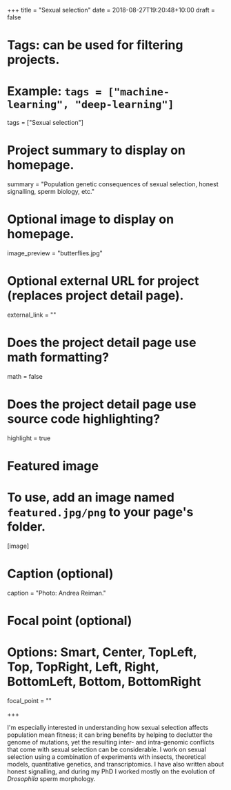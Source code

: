 +++
title = "Sexual selection"
date = 2018-08-27T19:20:48+10:00
draft = false

# Tags: can be used for filtering projects.
# Example: `tags = ["machine-learning", "deep-learning"]`
tags = ["Sexual selection"]

# Project summary to display on homepage.
summary = "Population genetic consequences of sexual selection, honest signalling, sperm biology, etc."

# Optional image to display on homepage.
image_preview = "butterflies.jpg"

# Optional external URL for project (replaces project detail page).
external_link = ""

# Does the project detail page use math formatting?
math = false

# Does the project detail page use source code highlighting?
highlight = true


# Featured image
# To use, add an image named `featured.jpg/png` to your page's folder. 
[image]
  # Caption (optional)
  caption = "Photo: Andrea Reiman."

  # Focal point (optional)
  # Options: Smart, Center, TopLeft, Top, TopRight, Left, Right, BottomLeft, Bottom, BottomRight
  focal_point = ""

+++

I'm especially interested in understanding how sexual selection affects population mean fitness; it can bring benefits by helping to declutter the genome of mutations, yet the resulting inter- and intra-genomic conflicts that come with sexual selection can be considerable. I work on sexual selection using a combination of experiments with insects, theoretical models, quantitative genetics, and transcriptomics. I have also written about honest signalling, and during my PhD I worked mostly on the evolution of _Drosophila_ sperm morphology.
